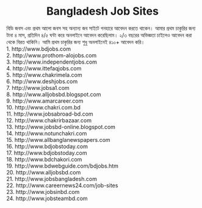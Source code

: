 <h1 align="center">Bangladesh Job Sites</h1>
বিডি জবস এবং প্রথম আলো জবস সহ অন্যান্য জব সাইটে গনহারে আবেদন করতে থাকেন। আমার প্রথম চাকুরির জন্য টানা ৪ মাস, প্রতিদিন ৪/৫ ঘন্টা করে অনলাইনে আবেদন করেছিলাম। ২/৩ বছরের অভিজ্ঞতা চাইলেও আবেদন করা থেকে বিরত থাকিনি। আমি প্রথম চাকুরির জন্য শুধু অনলাইনেই ৪১০+ আবেদন করি। </br>
1. http://www.bdjobs.com </br>
2. http://www.prothom-alojobs.com </br>
3. http://www.independentjobs.com </br>
4. http://www.ittefaqjobs.com </br>
5. http://www.chakrimela.com </br>
6. http://www.deshjobs.com </br>
7. http://www.jobsa1.com </br>
8. http://www.alljobsbd.blogspot.com </br>
9. http://www.amarcareer.com </br>
10. http://www.chakri.com.bd </br>
11. http://www.jobsabroad-bd.com </br>
12. http://www.chakrirbazaar.com </br>
13. http://www.jobsbd-online.blogspot.com </br>
14. http://www.notunchakri.com </br>
15. http://www.allbanglanewspapers.com </br>
16. http://www.bdjobstoday.com </br>
17. http://www.bdjobstoday.com </br>
18. http://www.bdchakori.com </br>
19. http://www.bdwebguide.com/bdjobs.htm </br>
20. http://www.alljobsbd.com </br>
21. http://www.jobsbangladesh.com </br>
22. http://www.careernews24.com/job-sites </br>
23. http://www.jobsinbd.com </br>
24. http://www.jobsteambd.com </br>
